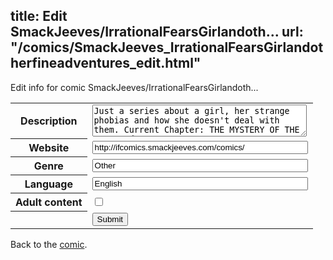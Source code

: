 title: Edit SmackJeeves/IrrationalFearsGirlandoth...
url: "/comics/SmackJeeves_IrrationalFearsGirlandotherfineadventures_edit.html"
---
Edit info for comic SmackJeeves/IrrationalFearsGirlandoth...

<form name="comic" action="http://gaepostmail.appspot.com/comic/" method="post">
<table class="comicinfo">
<tr>
<th>Description</th><td><textarea name="description" cols="40" rows="3">Just a series about a girl, her strange phobias and how she doesn't deal with them. Current Chapter: THE MYSTERY OF THE CAVE Updates MON THURS</textarea></td>
</tr>
<tr>
<th>Website</th><td><input type="text" name="url" value="http://ifcomics.smackjeeves.com/comics/" size="40"/></td>
</tr>
<tr>
<th>Genre</th><td><input type="text" name="genre" value="Other" size="40"/></td>
</tr>
<tr>
<th>Language</th><td><input type="text" name="language" value="English" size="40"/></td>
</tr>
<tr>
<th>Adult content</th><td><input type="checkbox" name="adult" value="adult" /></td>
</tr>
<tr>
<th></th><td>
<input type="hidden" name="comic" value="SmackJeeves_IrrationalFearsGirlandotherfineadventures" />
<input type="submit" name="submit" value="Submit" />
</td>
</tr>
</table>
</form>

Back to the [comic](SmackJeeves_IrrationalFearsGirlandotherfineadventures.html).
